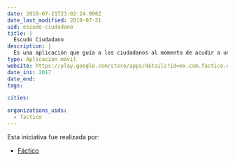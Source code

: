 ```yaml
---
date: 2019-07-21T23:02:24.000Z
date_last_modified: 2019-07-21
uid: escudo-ciudadano
title: |
  Escudo Ciudadano
description: |
  Es una aplicación que guía a los ciudadanos al momento de acudir a una agencia del Ministerio Público a realizar un trámite y, en caso de ser víctimas de un acto de corrupción, brinda asesoría y acompañamiento.
type: Aplicación móvil
website: https://play.google.com/store/apps/details?id=mx.com.factico.escudociudadano&hl=es
date_ini: 2017
date_end: 
tags:

cities: 

organizations_uids:
  - factico
---
```


Esta iniciativa fue realizada por:

- [Fáctico](/organizaciones/factico)
